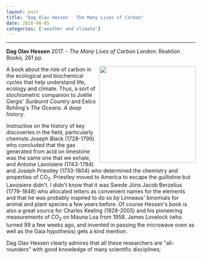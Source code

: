 ```yaml
---
layout: post
title: "Dag Olav Hessen - The Many Lives of Carbon"
date: 2018-08-05
categories: ['weather and climate']
---
```



***
<b>Dag Olav Hessen</b> 2017. - _The Many Lives of Carbon_  London: Reaktion Books, 261 pp. 

<img align="right" width="256" src="http://www.reaktionbooks.co.uk/localjackets/m/9781780238517.jpg" alt="">

A book about the role of carbon in the ecological and biochemical cycles that help understand life, ecology and climate.  Thus, a sort of stochiometric companion to Joëlle Gergis' _Sunburnt Country_ and Eelco Rohling's _The Oceans. A deep history_.

Instructive on the history of key discoveries in the field, particularly chemists Joseph Black (1728-1799) who concluded that the gas generated from acid on limestone was the same one that we exhale, and Antoine Lavoisiere (1743-1794) and Joseph Priestley (1733-1804) who determined the chemistry and properties of CO<sub>2</sub>.  Priestley moved to America to escape the guillotine but Lavoisiere didn't.  I didn't know that it was Swede Jöns Jacob Berzelius (1779-1848) who allocated letters as convenient names for the elements and that he was probably inspired to do so by Linneaus' binomials for  animal and plant species a few years before. Of course Hessen's book is also a great source for Charles Keeling (1928-2005) and his pioneering measurements of  CO<sub>2</sub> on Mauna Loa from 1958.  James Lovelock (who turned 99 a few weeks ago, and invented in passing the microwave oven as well as the Gaia hypothesis) gets a kind mention.

Dag Olav Hessen clearly admires that all these researchers are "all-rounders" with good knowledge of many scientific disciplines;  
